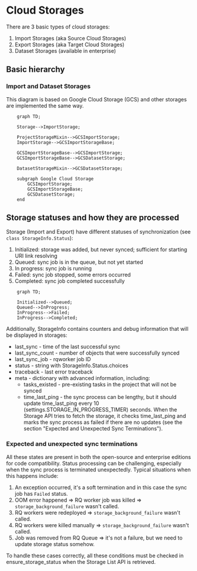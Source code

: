 # Cloud Storages

There are 3 basic types of cloud storages:

1. Import Storages (aka Source Cloud Storages)
2. Export Storages (aka Target Cloud Storages)
3. Dataset Storages (available in enterprise)

## Basic hierarchy 

### Import and Dataset Storages 
 
This diagram is based on Google Cloud Storage (GCS) and other storages are implemented the same way.
  
```mermaid
    graph TD;
    
    Storage-->ImportStorage;
    
    ProjectStorageMixin-->GCSImportStorage;
    ImportStorage-->GCSImportStorageBase;

    GCSImportStorageBase-->GCSImportStorage; 
    GCSImportStorageBase-->GCSDatasetStorage;

    DatasetStorageMixin-->GCSDatasetStorage;

    subgraph Google Cloud Storage
        GCSImportStorage;
        GCSImportStorageBase;
        GCSDatasetStorage;
    end
```

## Storage statuses and how they are processed

Storage (Import and Export) have different statuses of synchronization (see `class StorageInfo.Status`):

1. Initialized: storage was added, but never synced; sufficient for starting URI link resolving
2. Queued: sync job is in the queue, but not yet started
3. In progress: sync job is running
4. Failed: sync job stopped, some errors occurred
5. Completed: sync job completed successfully

```mermaid
    graph TD;

    Initialized-->Queued;
    Queued-->InProgress;
    InProgress-->Failed;
    InProgress-->Completed; 
```

Additionally, StorageInfo contains counters and debug information that will be displayed in storages:

* last_sync - time of the last successful sync
* last_sync_count - number of objects that were successfully synced
* last_sync_job - rqworker job ID
* status - string with StorageInfo.Status.choices
* traceback - last error traceback
* meta - dictionary with advanced information, including:
  - tasks_existed - pre-existing tasks in the project that will not be synced
  - time_last_ping - the sync process can be lengthy, but it should update time_last_ping every 10 (settings.STORAGE_IN_PROGRESS_TIMER) seconds. When the Storage API tries to fetch the storage, it checks time_last_ping and marks the sync process as failed if there are no updates (see the section "Expected and Unexpected Sync Terminations").

### Expected and unexpected sync terminations

All these states are present in both the open-source and enterprise editions for code compatibility. Status processing can be challenging, especially when the sync process is terminated unexpectedly. Typical situations when this happens include:

1. An exception occurred, it's a soft termination and in this case the sync job has `Failed` status. 
2. OOM error happened => RQ worker job was killed => `storage_background_failure` wasn't called.
3. RQ workers were redeployed => `storage_background_failure` wasn't called.
4. RQ workers were killed manually => `storage_background_failure` wasn't called.
5. Job was removed from RQ Queue => it's not a failure, but we need to update storage status somehow. 

To handle these cases correctly, all these conditions must be checked in ensure_storage_status when the Storage List API is retrieved.